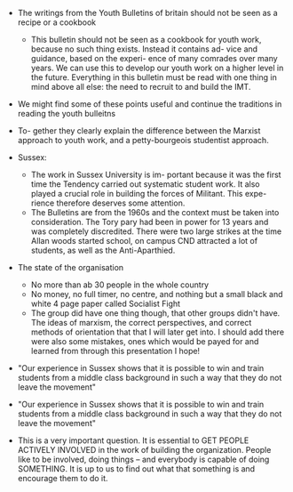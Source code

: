 - The writings from the Youth Bulletins of britain should not be seen as a recipe or a cookbook 
	- This bulletin should not be seen as a cookbook for youth work, because no such thing exists. Instead it contains ad- vice and guidance, based on the experi- ence of many comrades over many years. We can use this to develop our youth work on a higher level in the future. Everything in this bulletin must be read with one thing in mind above all else: the need to recruit to and build the IMT.
- We might find some of these points useful and continue the traditions in reading the youth bulleitns
- To- gether they clearly explain the difference between the Marxist approach to youth work, and a petty-bourgeois studentist approach.

- Sussex: 
	- The work in Sussex University is im- portant because it was the first time the Tendency carried out systematic student work. It also played a crucial role in building the forces of Militant. This expe- rience therefore deserves some attention.
	- The Bulletins are from the 1960s and the context must be taken into consideration. The Tory pary had been in power for 13 years and was completely discredited. There were two large strikes at the time Allan woods started school, on campus CND attracted a  lot of students, as well as the Anti-Aparthied.
- The state of the organisation 
	- No more than ab 30 people in the whole country 
	- No money, no full timer, no centre, and nothing but a small black and white 4 page paper called Socialist Fight
	- The group did have one thing though, that other groups didn't have. The ideas of marxism, the correct perspectives, and correct methods of orientation that that I will later get into. I should add there were also some mistakes, ones which would be payed for and learned from through this presentation I hope! 
- "Our experience in Sussex shows that it is possible to win and train students from a middle class background in such a way that they do not leave the movement"
- "Our experience in Sussex shows that it is possible to win and train students from a middle class background in such a way that they do not leave the movement"
- This is a very important question. It is essential to GET PEOPLE ACTIVELY INVOLVED in the work of building the organization. People like to be involved, doing things – and everybody is capable of doing SOMETHING. It is up to us to find out what that something is and encourage them to do it.